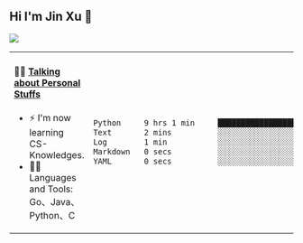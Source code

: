 
## Hi I'm Jin Xu 👋
![](https://komarev.com/ghpvc/?username=jiayouxujin&color=brightgreen&label=PROFILE+VIEWS)



<table align="center">
<tr>
<td valign="top" width="60%">

#### 🏋️‍♀️ <a href="https://github.com/jiayouxujin" target="_blank">Talking about Personal Stuffs</a>
<!-- recent_releases starts -->

- ⚡  I'm now learning CS-Knowledges.  
- 🏊‍♂️ Languages and Tools: Go、Java、Python、C
<!-- recent_releases ends -->
</td>
<td>
 
<!--START_SECTION:waka-->

```txt
Python     9 hrs 1 min     ████████████████████████▓   99.29 %
Text       2 mins          ░░░░░░░░░░░░░░░░░░░░░░░░░   00.38 %
Log        1 min           ░░░░░░░░░░░░░░░░░░░░░░░░░   00.22 %
Markdown   0 secs          ░░░░░░░░░░░░░░░░░░░░░░░░░   00.09 %
YAML       0 secs          ░░░░░░░░░░░░░░░░░░░░░░░░░   00.02 %
```

<!--END_SECTION:waka-->
 
</td>
</tr>
</table>





